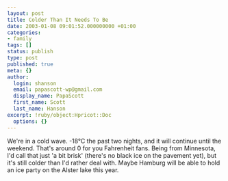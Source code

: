 ```yaml
---
layout: post
title: Colder Than It Needs To Be
date: 2003-01-08 09:01:52.000000000 +01:00
categories:
- family
tags: []
status: publish
type: post
published: true
meta: {}
author:
  login: shanson
  email: papascott-wp@gmail.com
  display_name: PapaScott
  first_name: Scott
  last_name: Hanson
excerpt: !ruby/object:Hpricot::Doc
  options: {}
---
```

<p>We're in a cold wave. -18&deg;C the past two nights, and it will continue until the weekend.  That's around 0 for you Fahrenheit fans. Being from Minnesota, I'd call that just 'a bit brisk' (there's no black ice on the pavement yet), but it's still colder than I'd rather deal with. Maybe Hamburg will be able to hold an ice party on the Alster lake this year.</p>

